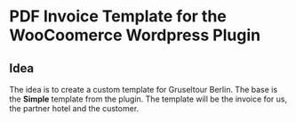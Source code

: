 # PDF Invoice Template for the WooCoomerce Wordpress Plugin

## Idea

The idea is to create a custom template for Gruseltour Berlin. The base is the **Simple** template from the plugin. The template will be the invoice for us, the partner hotel and the customer.